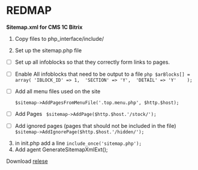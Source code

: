 # REDMAP
**Sitemap.xml for CMS 1C Bitrix**

1) Copy files to php_interface/include/

2) Set up the sitemap.php file   
- [ ] Set up all infoblocks so that they correctly form links to pages. 
- [ ] Enable All infoblocks that need to be output to a file
`php
      $arBlocks[] = array(
            'IBLOCK_ID' => 1, 
            'SECTION' => 'Y', 
            'DETAIL' => 'Y'   
        );
 `           
- [ ] Add all menu files used on the site
   
     `
     $sitemap->AddPagesFromMenuFile('.top.menu.php', $http.$host); 
     `   
- [ ]  Add Pages
    ` 
    $sitemap->AddPage($http.$host.'/stock/');
    `
- [ ] Add ignored pages (pages that should not be included in the file)
      `
      $sitemap->AddIgnorePage($http.$host.'/hidden/');
      `
3) in init.php add a line
      `
      include_once('sitemap.php');
      `
4) Add agent
      GenerateSitemapXmlExt();

Download [relese](https://github.com/ilyayak/REDMAP/releases/tag/1.0)

